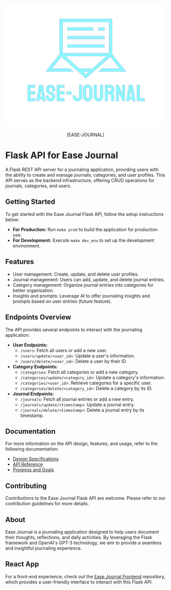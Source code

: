 
<p align="center">
    <img src="documents/src/EaseJournalLOGO_V1_vector.png" alt="logo">
</p>

<p align="center">
[EASE-JOURNAL]
</p>

# Flask API for Ease Journal
A Flask REST API server for a journaling application, providing users with the ability to create and manage journals, categories, and user profiles. This API serves as the backend infrastructure, offering CRUD operations for journals, categories, and users.

## Getting Started
To get started with the Ease Journal Flask API, follow the setup instructions below:
- **For Production:** Run `make prod` to build the application for production use.
- **For Development:** Execute `make dev_env` to set up the development environment.

## Features
- User management: Create, update, and delete user profiles.
- Journal management: Users can add, update, and delete journal entries.
- Category management: Organize journal entries into categories for better organization.
- Insights and prompts: Leverage AI to offer journaling insights and prompts based on user entries (future feature).

## Endpoints Overview
The API provides several endpoints to interact with the journaling application:
- **User Endpoints:**
  - `/users`: Fetch all users or add a new user.
  - `/users/update/<user_id>`: Update a user's information.
  - `/users/delete/<user_id>`: Delete a user by their ID.
- **Category Endpoints:**
  - `/categories`: Fetch all categories or add a new category.
  - `/categories/update/<category_id>`: Update a category's information.
  - `/categories/<user_id>`: Retrieve categories for a specific user.
  - `/categories/delete/<category_id>`: Delete a category by its ID.
- **Journal Endpoints:**
  - `/journals`: Fetch all journal entries or add a new entry.
  - `/journals/update/<timestamp>`: Update a journal entry.
  - `/journals/delete/<timestamp>`: Delete a journal entry by its timestamp.

## Documentation
For more information on the API design, features, and usage, refer to the following documentation:
- [Design Specifications](/documents/design_doc.md)
- [API Reference](/documents/api_reference.md)
- [Progress and Goals](/documents/ProgressAndGoals.md)

## Contributing
Contributions to the Ease Journal Flask API are welcome. Please refer to our contribution guidelines for more details.

## About
Ease Journal is a journaling application designed to help users document their thoughts, reflections, and daily activities. By leveraging the Flask framework and OpenAI's GPT-3 technology, we aim to provide a seamless and insightful journaling experience.

## React App
For a front-end experience, check out the [Ease Journal Frontend](https://github.com/mirna-ashour/ease-journal-frontend) repository, which provides a user-friendly interface to interact with this Flask API.

